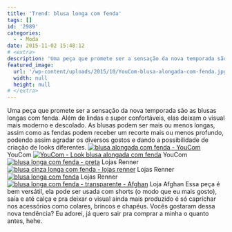 ```yaml
---
title: 'Trend: blusa longa com fenda'
tags: []
id: '2989'
categories:
  - - Moda
date: 2015-11-02 15:48:12
# <extra>
description: 'Uma peça que promete ser a sensação da nova temporada são as blusas longas com fenda. Além de lindas e super confortáveis, elas deixam o visual mais moderno e descolado. As blusas podem ser mais ou menos longas, assim como as fendas podem receber um recorte mais ou menos profundo, podendo assim agradar os diversos gostos e dando a possibilidade de criação de looks diferentes. Essa peça é bem versátil, ela pode ser usada com shorts (o modo que eu mais gosto), saia e até calça e pra deixar o visual ainda mais produzido é só caprichar nos acessórios como colares, brincos e chapéus. Vocês gostaram dessa nova tendência? Eu adorei, já quero sair pra comprar a minha o quanto antes, hehe.'
featured_image: 
  url: '/wp-content/uploads/2015/10/YouCom-blusa-alongada-com-fenda.jpg'
  width: null
  height: null
# </extra>
---
```


Uma peça que promete ser a sensação da nova temporada são as blusas longas com fenda. Além de lindas e super confortáveis, elas deixam o visual mais moderno e descolado. As blusas podem ser mais ou menos longas, assim como as fendas podem receber um recorte mais ou menos profundo, podendo assim agradar os diversos gostos e dando a possibilidade de criação de looks diferentes. [![blusa alongada com fenda - YouCom](/wp-content/uploads/2015/10/YouCom-blusa-alongada-com-fenda.jpg)](/wp-content/uploads/2015/10/YouCom-blusa-alongada-com-fenda.jpg) YouCom [![YouCom - Look blusa alongada com fenda](/wp-content/uploads/2015/10/youcom.jpg)](/wp-content/uploads/2015/10/youcom.jpg) YouCom [![blusa longa com fenda - preta](/wp-content/uploads/2015/10/Blusa-longa-com-fenda-Lojas-Renner.jpg)](/wp-content/uploads/2015/10/Blusa-longa-com-fenda-Lojas-Renner.jpg) Lojas Renner [![blusa cinza longa com fenda - lojas renner](/wp-content/uploads/2015/10/blusa-alongada-com-fenda-cinza.jpg)](/wp-content/uploads/2015/10/blusa-alongada-com-fenda-cinza.jpg) Lojas Renner [![blusa longa com fenda](/wp-content/uploads/2015/10/blusa-longa-com-fenda.jpg)](/wp-content/uploads/2015/10/blusa-longa-com-fenda.jpg) Lojas Renner [![blusa longa com fenda - transparente - Afghan](/wp-content/uploads/2015/10/blusa-alongada-com-fenda-transparente-682x1024.jpg)](/wp-content/uploads/2015/10/blusa-alongada-com-fenda-transparente.jpg) Loja Afghan Essa peça é bem versátil, ela pode ser usada com shorts (o modo que eu mais gosto), saia e até calça e pra deixar o visual ainda mais produzido é só caprichar nos acessórios como colares, brincos e chapéus. Vocês gostaram dessa nova tendência? Eu adorei, já quero sair pra comprar a minha o quanto antes, hehe.
